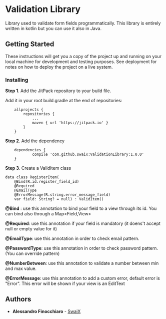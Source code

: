 # Validation Library

Library used to validate form fields programmatically.
This library is entirely written in kotlin but you can use it also in Java.

## Getting Started

These instructions will get you a copy of the project up and running on your local machine for development and testing purposes. See deployment for notes on how to deploy the project on a live system.

### Installing

**Step 1**. Add the JitPack repository to your build file.

Add it in your root build.gradle at the end of repositories:
```
	allprojects {
		repositories {
			...
			maven { url 'https://jitpack.io' }
		}
	}
```

**Step 2**. Add the dependency

```	
	dependencies {
	        compile 'com.github.swaix:ValidationLibrary:1.0.0'
	}
```

**Step 3**. Create a ValidItem class


```	
data class RegisterItem(
	@Bind(R.id.register_field_id) 
	@Required 
	@EmailType 
	@ErrorMessage(R.string.error_message_field) 
	var field: String? = null) : ValidItem()
```	

**@Bind** : use this annotation to bind your field to a view through its id. You can bind also through a Map<Field,View>

**@Required**: use this annotation if your field is mandatory (it doens't accept null or empty value for it)

**@EmailType**: use this annotation in order to check email pattern.

**@PasswordType**: use this annotation in order to check password pattern. (You can override pattern)

**@NumberBetween**: use this annotation to validate a number between min and max value.

**@ErrorMessage**: use this annotation to add a custom error, default error is "Error". This error will be shown if your view is an EditText


## Authors

* **Alessandro Finocchiaro**  - [SwaiX](https://github.com/swaix)


